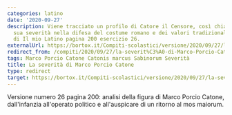 ```yaml
---
categories: latino
date: '2020-09-27'
description: Viene tracciato un profilo di Catore il Censore, così chiamato per la
  sua severità nella difesa del costume romano e dei valori tradizionali. Versione
  di Il mio Latino pagina 200 esercizio 26.
externalUrl: https://bortox.it/Compiti-scolastici/versione/2020/09/27/la-severità-di-Marco-Porcio-Catone.html
redirect_from: /compiti/2020/09/27/la-severit%C3%A0-di-Marco-Porcio-Catone
tags: Marco Porcio Catone Catonis marcus Sabinorum Severità
title: La severità di Marco Porcio Catone
type: redirect
target: https://bortox.it/Compiti-scolastici/versione/2020/09/27/la-severità-di-Marco-Porcio-Catone.html
---
```

Versione numero 26 pagina 200: analisi della figura di Marco Porcio Catone, dall'infanzia all'operato politico e all'auspicare di un ritorno al mos maiorum. 